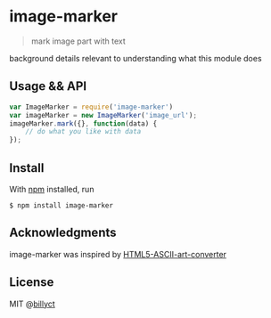 # image-marker

> mark image part with text

background details relevant to understanding what this module does

## Usage && API

```js
var ImageMarker = require('image-marker')
var imageMarker = new ImageMarker('image_url');
imageMarker.mark({}, function(data) {
	// do what you like with data
});
```

## Install

With [npm](https://npmjs.org/) installed, run

```
$ npm install image-marker
```

## Acknowledgments

image-marker was inspired by [HTML5-ASCII-art-converter](http://haruatari.github.io/HTML5-ASCII-art-converter/)

## License

MIT @[billyct](http://billyct.com)
